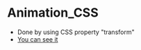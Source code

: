 # Animation_CSS
  - Done by using CSS property "transform"
  - [You can see it](https://evghenias.github.io/Animation_CSS/)
  
